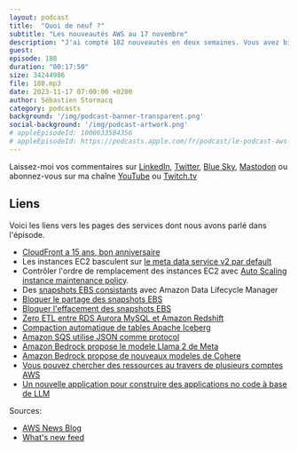 ```yaml
---
layout: podcast
title:  "Quoi de neuf ?"
subtitle: "Les nouveautés AWS au 17 novembre"
description: "J'ai compté 182 nouveautés en deux semaines. Vous avez bien entendu et je ne me suis pas trompé. J'ai meme compté deux fois, c'est deux fois plus que d'habitude, on sent que la conférence AWS re:Invent approche. Dans cet épisode, je vais parler de EC2, de trois nouveautés coté EBS, et deux en analyse de données. Je vais parler d'IA générative et d'un tout nouveau service lancé aujourd'hui"
guest: 
episode: 188
duration: "00:17:50" 
size: 34244986
file: 188.mp3
date: 2023-11-17 07:00:00 +0200
author: Sébastien Stormacq
category: podcasts
background: '/img/podcast-banner-transparent.png'
social-background: '/img/podcast-artwork.png'
# appleEpisodeId: 1000633584356
# appleEpisodeId: https://podcasts.apple.com/fr/podcast/le-podcast-aws-en-français/id1452118442
---
```


Laissez-moi vos commentaires sur [LinkedIn](https://www.linkedin.com/in/sebastienstormacq/), [Twitter](https://twitter.com/sebsto), [Blue Sky](https://bsky.app/profile/sebsto.bsky.social), [Mastodon](https://awscommunity.social/@sebsto) ou abonnez-vous sur ma chaîne [YouTube](https://www.youtube.com/sebsto) ou [Twitch.tv](https://www.twitch.tv/sebAWS)

## Liens

Voici les liens vers les pages des services dont nous avons parlé dans l'épisode.

- [CloudFront a 15 ans, bon anniversaire](https://aws.amazon.com/blogs/aws/happy-anniversary-amazon-cloudfront-15-years-of-evolution-and-internet-advancements/)
- Les instances EC2 basculent sur [le meta data service v2 par default](https://aws.amazon.com/blogs/aws/amazon-ec2-instance-metadata-service-imdsv2-by-default/)
- Contrôler l'ordre de remplacement des instances EC2 avec [Auto Scaling instance maintenance policy](https://aws.amazon.com/about-aws/whats-new/2023/11/amazon-ec2-auto-scaling-ec2-instance-replacement/).
- Des [snapshots EBS consistants](https://aws.amazon.com/blogs/aws/new-create-application-consistent-snapshots-using-amazon-data-lifecycle-manager-and-custom-scripts/) avec Amazon Data Lifecycle Manager
- [Bloquer le partage des snapshots EBS](https://aws.amazon.com/blogs/aws/new-block-public-sharing-of-amazon-ebs-snapshots/)
- [Bloquer l'effacement des snapshots EBS](https://aws.amazon.com/blogs/aws/new-amazon-ebs-snapshot-lock/)
- [Zero ETL entre RDS Aurora MySQL et Amazon Redshift](https://aws.amazon.com/blogs/aws/amazon-aurora-mysql-zero-etl-integration-with-amazon-redshift-is-now-generally-available/)
- [Compaction automatique de tables Apache Iceberg](https://aws.amazon.com/blogs/aws/aws-glue-data-catalog-now-supports-automatic-compaction-of-apache-iceberg-tables/)
- [Amazon SQS utilise JSON comme protocol](https://aws.amazon.com/blogs/aws/new-for-amazon-sqs-update-the-aws-sdk-to-reduce-latency/)
- [Amazon Bedrock propose le modele Llama 2 de Meta](https://aws.amazon.com/blogs/aws/amazon-bedrock-now-provides-access-to-llama-2-chat-13b-model/)
- [Amazon Bedrock propose de nouveaux modeles de Cohere](https://aws.amazon.com/blogs/aws/amazon-bedrock-now-provides-access-to-cohere-command-light-and-cohere-embed-english-and-multilingual-models/)
- [Vous pouvez chercher des ressources au travers de plusieurs comptes AWS](https://aws.amazon.com/blogs/aws/new-multi-account-search-in-aws-resource-explorer/)
- [Un nouvelle application pour construire des applications no code à base de LLM](https://aws.amazon.com/blogs/aws/build-ai-apps-with-partyrock-and-amazon-bedrock/)


Sources: 

- [AWS News Blog](https://aws.amazon.com/blogs/aws/)
- [What's new feed](https://aws.amazon.com/about-aws/whats-new/2023/)
